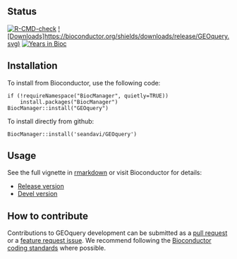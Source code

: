 ## Status

<!-- badges: start -->
[![R-CMD-check](https://github.com/seandavi/GEOquery/workflows/R-CMD-check/badge.svg)](https://github.com/seandavi/GEOquery/actions)
[![Downloads]https://bioconductor.org/shields/downloads/release/GEOquery.svg)](https://bioconductor.org/packages/GEOquery)
[![Years in Bioc](https://bioconductor.org/shields/years-in-bioc/GEOquery.svg)](https://bioconductor.org/packages/GEOquery)
<!-- badges: end -->

## Installation

To install from Bioconductor, use the following code:

```{r}
if (!requireNamespace("BiocManager", quietly=TRUE))
    install.packages("BiocManager")
BiocManager::install("GEOquery")
```

To install directly from github:

```{r}
BiocManager::install('seandavi/GEOquery')
```

## Usage

See the full vignette in [rmarkdown](https://github.com/seandavi/GEOquery/blob/master/vignettes/GEOquery.Rmd) or visit Bioconductor for details:

- [Release version](http://www.bioconductor.org/packages/release/bioc/html/GEOquery.html)
- [Devel version](http://www.bioconductor.org/packages/devel/bioc/html/GEOquery.html)

## How to contribute

Contributions to GEOquery development can be submitted as a [pull request](https://github.com/seandavi/GEOquery/pulls) or a [feature request issue](https://github.com/seandavi/GEOquery/issues). We recommend following the [Bioconductor coding standards](https://contributions.bioconductor.org/r-code.html) where possible.  
